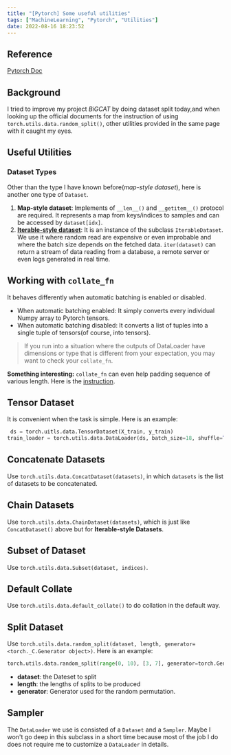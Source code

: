 ```yaml
---
title: "[Pytorch] Some useful utilities"
tags: ["MachineLearning", "Pytorch", "Utilities"]
date: 2022-08-16 18:23:52
---
```


## Reference
[Pytorch Doc](https://pytorch.org/docs/stable/data.html#torch.utils.data.random_split)

## Background

I tried to improve my project _BiGCAT_ by doing dataset split today,and when looking up the official documents for the instruction of using `torch.utils.data.random_split()`, other utilities provided in the same page with it  caught my eyes.

## Useful Utilities

### Dataset Types
Other than the type I have known before(_map-style dataset_), here is another one type of `Dataset`.

1. __Map-style dataset__: Implements of  `__len__()` and `__getitem__()` protocol are required. It represents a map from keys/indices to samples and can be accessed by `dataset[idx]`.
2. [__Iterable-style dataset__](https://pytorch.org/docs/stable/data.html#torch.utils.data.IterableDataset): It is an instance of the subclass `IterableDataset`. We use it where random read are expensive or even improbable and where the batch size depends on the fetched data. `iter(dataset)` can return a stream of data reading from a database, a remote server or even logs generated in real time.

## Working with `collate_fn`
It behaves differently when automatic batching is enabled or disabled.
- When automatic batching enabled: It simply converts every individual Numpy array to Pytorch tensors.
- When automatic batching disabled: It converts a list of tuples into a single tuple of tensors(of course, into tensors).

> If you run into a situation where the outputs of DataLoader have dimensions or type that is different from your expectation, you may want to check your `collate_fn`.

__Something interesting:__ `collate_fn` can even help padding sequence of various length. Here is the [instruction](https://androidkt.com/create-dataloader-with-collate_fn-for-variable-length-input-in-pytorch/).

## Tensor Dataset
It is convenient when the task is simple.
Here is an example:
```python
 ds = torch.uitls.data.TensorDataset(X_train, y_train)
train_loader = torch.utils.data.DataLoader(ds, batch_size=18, shuffle=True, drop_last=True)
```

## Concatenate Datasets
Use `torch.utils.data.ConcatDataset(datasets)`, in which `datasets` is the list of datasets to be concatenated.

## Chain Datasets
Use `torch.utils.data.ChainDataset(datasets)`, which is just like `ConcatDataset()` above but for __Iterable-style Datasets__.

## Subset of Dataset
Use `torch.utils.data.Subset(dataset, indices)`.

## Default Collate
Use `torch.utils.data.default_collate()` to do collation in the default way.

## Split Dataset
Use `torch.utils.data.random_split(dataset, length, generator=<torch._C.Generator object>)`.
Here is an example:
```python
torch.utils.data.random_split(range(0, 10), [3, 7], generator=torch.Generator().manual_seed(42))
```

- __dataset__: the Dateset to split
- __length__: the lengths of splits to be produced
- __generator__: Generator used for the random permutation.

## Sampler
The `DataLoader` we use is consisted of a `Dataset` and a `Sampler`.
Maybe I won't go deep in this subclass in a short time because most of the job I do does not require me to customize a `DataLoader` in details.
